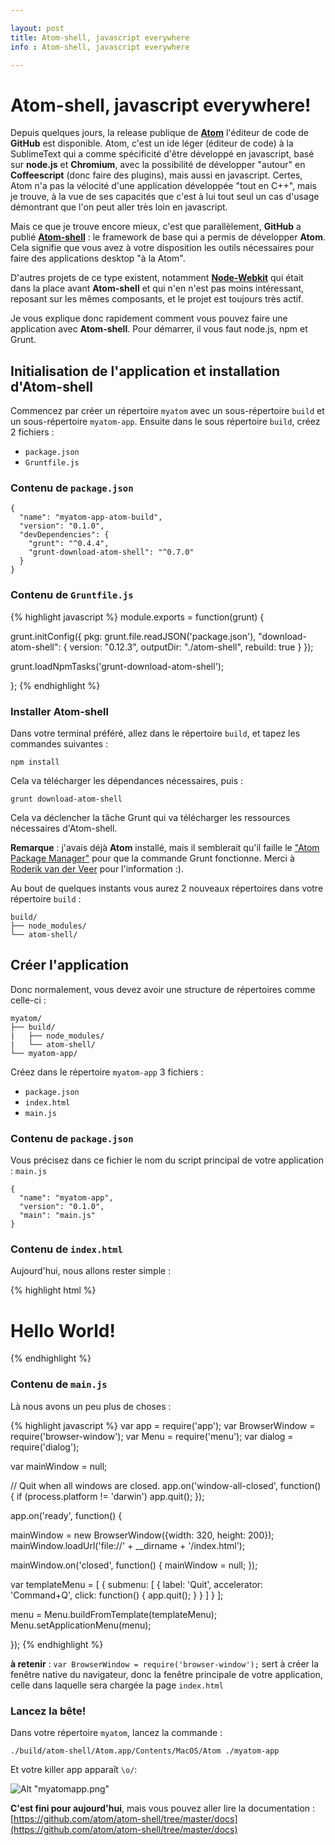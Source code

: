 ```yaml
---

layout: post
title: Atom-shell, javascript everywhere
info : Atom-shell, javascript everywhere

---
```


# Atom-shell, javascript everywhere!

Depuis quelques jours, la release publique de **[Atom](https://atom.io/)** l'éditeur de code de **GitHub** est disponible. Atom, c'est un ide léger (éditeur de code) à la SublimeText qui a comme spécificité d'être développé en javascript, basé sur **node.js** et **Chromium**, avec la possibilité de développer "autour" en **Coffeescript** (donc faire des plugins), mais aussi en javascript. Certes, Atom n'a pas la vélocité d'une application développée "tout en C++", mais je trouve, à la vue de ses capacités que c'est à lui tout seul un cas d'usage démontrant que l'on peut aller très loin en javascript.

Mais ce que je trouve encore mieux, c'est que parallèlement, **GitHub** a publié **[Atom-shell](https://github.com/atom/atom-shell)** : le framework de base qui a permis de développer **Atom**. Cela signifie que vous avez à votre disposition les outils nécessaires pour faire des applications desktop "à la Atom".

D'autres projets de ce type existent, notamment **[Node-Webkit](https://github.com/rogerwang/node-webkit)** qui était dans la place avant **Atom-shell** et qui n'en n'est pas moins intéressant, reposant sur les mêmes composants, et le projet est toujours très actif.

Je vous explique donc rapidement comment vous pouvez faire une application avec **Atom-shell**. Pour démarrer, il vous faut node.js, npm et Grunt.

## Initialisation de l'application et installation d'Atom-shell

Commencez par créer un répertoire `myatom` avec un sous-répertoire `build` et un sous-répertoire `myatom-app`. Ensuite dans le sous répertoire `build`, créez 2 fichiers :

- `package.json`
- `Gruntfile.js`

### Contenu de `package.json`

    {
      "name": "myatom-app-atom-build",
      "version": "0.1.0",
      "devDependencies": {
        "grunt": "^0.4.4",
        "grunt-download-atom-shell": "^0.7.0"
      }
    }

### Contenu de `Gruntfile.js`

{% highlight javascript %}
module.exports = function(grunt) {

  grunt.initConfig({
    pkg: grunt.file.readJSON('package.json'),
    "download-atom-shell": {
      version: "0.12.3",
      outputDir: "./atom-shell",
      rebuild: true
    }
  });

  grunt.loadNpmTasks('grunt-download-atom-shell');

};
{% endhighlight %}

### Installer Atom-shell

Dans votre terminal préféré, allez dans le répertoire `build`, et tapez les commandes suivantes :

    npm install

Cela va télécharger les dépendances nécessaires, puis :

    grunt download-atom-shell

Cela va déclencher la tâche Grunt qui va télécharger les ressources nécessaires d'Atom-shell.

**Remarque** : j'avais déjà **Atom** installé, mais il semblerait qu'il faille le ["Atom Package Manager"](https://github.com/atom/apm) pour que la commande Grunt fonctionne. Merci à [Roderik van der Veer](http://vanderveer.be/) pour l'information :). 

Au bout de quelques instants vous aurez 2 nouveaux répertoires dans votre répertoire `build` :

    build/
    ├── node_modules/
    └── atom-shell/

## Créer l'application

Donc normalement, vous devez avoir une structure de répertoires comme celle-ci :

    myatom/
    ├── build/
    |   ├── node_modules/
    |   └── atom-shell/
    └── myatom-app/

Créez dans le répertoire `myatom-app` 3 fichiers :

- `package.json`
- `index.html`
- `main.js`

### Contenu de  `package.json`

Vous précisez dans ce fichier le nom du script principal de votre application : `main.js`

    {
      "name": "myatom-app",
      "version": "0.1.0",
      "main": "main.js"
    }

### Contenu de  `index.html`

Aujourd'hui, nous allons rester simple :

{% highlight html %}
<!DOCTYPE html>
<html>
<head>
  <title>Hello World!</title>
</head>
<body>
  <h1>Hello World!</h1>
</body>
</html>
{% endhighlight %}

### Contenu de  `main.js`

Là nous avons un peu plus de choses :

{% highlight javascript %}
var app = require('app');
var BrowserWindow = require('browser-window');
var Menu = require('menu');
var dialog = require('dialog');

var mainWindow = null;

// Quit when all windows are closed.
app.on('window-all-closed', function() {
  if (process.platform != 'darwin')
    app.quit();
});

app.on('ready', function() {

  mainWindow = new BrowserWindow({width: 320, height: 200});
  mainWindow.loadUrl('file://' + __dirname + '/index.html');

  mainWindow.on('closed', function() {
    mainWindow = null;
  });

  var templateMenu = [
    {
      submenu: [
        {
          label: 'Quit',
          accelerator: 'Command+Q',
          click: function() { app.quit(); }
        }
      ]
    }
  ];

  menu = Menu.buildFromTemplate(templateMenu);
  Menu.setApplicationMenu(menu);

});
{% endhighlight %}

**à retenir** : `var BrowserWindow = require('browser-window');` sert à créer la fenêtre native du navigateur, donc la fenêtre principale de votre application, celle dans laquelle sera chargée la page `index.html`

### Lancez la bête!

Dans votre répertoire `myatom`, lancez la commande :

    ./build/atom-shell/Atom.app/Contents/MacOS/Atom ./myatom-app

Et votre killer app apparaît `\o/`:

![Alt "myatomapp.png"](https://github.com/k33g/k33g.github.com/raw/master/images/myatomapp.png)


**C'est fini pour aujourd'hui**, mais vous pouvez aller lire la documentation : [https://github.com/atom/atom-shell/tree/master/docs](https://github.com/atom/atom-shell/tree/master/docs)


